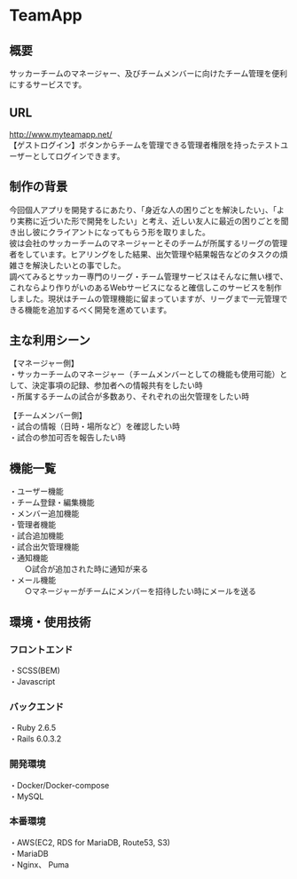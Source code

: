 # TeamApp

## 概要
サッカーチームのマネージャー、及びチームメンバーに向けたチーム管理を便利にするサービスです。

## URL
http://www.myteamapp.net/  
【ゲストログイン】ボタンからチームを管理できる管理者権限を持ったテストユーザーとしてログインできます。

## 制作の背景
今回個人アプリを開発するにあたり、「身近な人の困りごとを解決したい」、「より実務に近づいた形で開発をしたい」と考え、近しい友人に最近の困りごとを聞き出し彼にクライアントになってもらう形を取りました。  
彼は会社のサッカーチームのマネージャーとそのチームが所属するリーグの管理者をしています。ヒアリングをした結果、出欠管理や結果報告などのタスクの煩雑さを解決したいとの事でした。  
調べてみるとサッカー専門のリーグ・チーム管理サービスはそんなに無い様で、これならより作りがいのあるWebサービスになると確信しこのサービスを制作しました。現状はチームの管理機能に留まっていますが、リーグまで一元管理できる機能を追加するべく開発を進めています。

## 主な利用シーン
【マネージャー側】  
・サッカーチームのマネージャー（チームメンバーとしての機能も使用可能）として、決定事項の記録、参加者への情報共有をしたい時  
・所属するチームの試合が多数あり、それぞれの出欠管理をしたい時  

【チームメンバー側】  
・試合の情報（日時・場所など）を確認したい時  
・試合の参加可否を報告したい時  

## 機能一覧
・ユーザー機能  
・チーム登録・編集機能  
・メンバー追加機能  
・管理者機能  
・試合追加機能  
・試合出欠管理機能  
・通知機能  
&emsp;&emsp;○試合が追加された時に通知が来る  
・メール機能  
&emsp;&emsp;○マネージャーがチームにメンバーを招待したい時にメールを送る  

## 環境・使用技術
### フロントエンド
・SCSS(BEM)  
・Javascript  

### バックエンド
・Ruby 2.6.5  
・Rails 6.0.3.2  

### 開発環境
・Docker/Docker-compose  
・MySQL  

### 本番環境
・AWS(EC2, RDS for MariaDB, Route53, S3)  
・MariaDB  
・Nginx、 Puma  